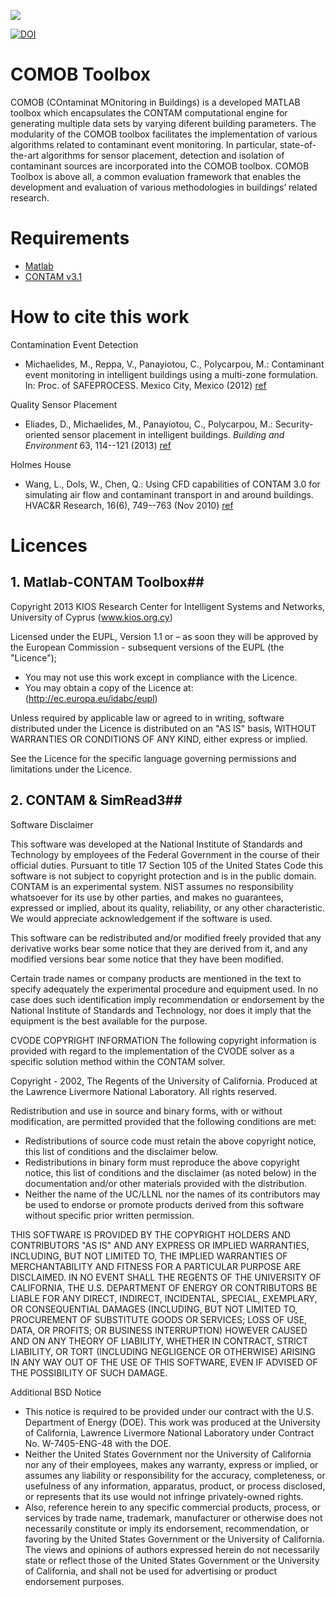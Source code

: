 <a href="http://www.kios.ucy.ac.cy"><img src="http://www.kios.ucy.ac.cy/templates/favourite/images/kios_logo_hover.png"/><a>

<a href="https://doi.org/10.1016/j.buildenv.2019.02.013"><img src="https://zenodo.org/badge/DOI/10.1016/j.buildenv.2019.02.013.svg" alt="DOI"></a>


# COMOB Toolbox #

COMOB (COntaminat MOnitoring in Buildings) is a developed MATLAB toolbox which encapsulates the CONTAM computational engine for generating multiple data sets by varying diferent building parameters. The modularity of the COMOB toolbox facilitates the implementation
of various algorithms related to contaminant event monitoring. In particular, state-of-the-art algorithms for sensor placement, detection and isolation of contaminant sources are incorporated into the COMOB toolbox. COMOB Toolbox is above all, a common evaluation
framework that enables the development and evaluation of various methodologies in buildings’ related research.

# Requirements #
* [Matlab](http://www.mathworks.com/)
* [CONTAM v3.1](http://www.bfrl.nist.gov/IAQanalysis/CONTAM/)

# How to cite this work #
Contamination Event Detection
* Michaelides, M., Reppa, V., Panayiotou, C., Polycarpou, M.: Contaminant event monitoring in intelligent buildings using a multi-zone formulation. In: Proc. of SAFEPROCESS. Mexico City, Mexico (2012) [ref](http://www.ifac-papersonline.net/Detailed/55365.html)

Quality Sensor Placement
* Eliades, D., Michaelides, M., Panayiotou, C., Polycarpou, M.: Security-oriented sensor placement in intelligent buildings. *Building and Environment* 63, 114--121 (2013) [ref](http://www.sciencedirect.com/science/article/pii/S0360132313000553)

Holmes House
* Wang, L., Dols, W., Chen, Q.: Using CFD capabilities of CONTAM 3.0 for simulating air flow and contaminant transport in and around buildings. HVAC&R Research, 16(6), 749--763 (Nov 2010) [ref](http://www.tandfonline.com/doi/abs/10.1080/10789669.2010.10390932#.UaMcctI5F8E)


# Licences #

## 1. Matlab-CONTAM Toolbox##

Copyright 2013 KIOS Research Center for Intelligent Systems and Networks, University of Cyprus (www.kios.org.cy)

Licensed under the EUPL, Version 1.1 or – as soon they will be approved by the European Commission - subsequent versions of the EUPL (the "Licence");
- You may not use this work except in compliance with the Licence.
- You may obtain a copy of the Licence at: (http://ec.europa.eu/idabc/eupl)

Unless required by applicable law or agreed to in writing, software distributed under the Licence is distributed on an "AS IS" basis, WITHOUT WARRANTIES OR CONDITIONS OF ANY KIND, either express or implied.

See the Licence for the specific language governing permissions and limitations under the Licence.

## 2. CONTAM & SimRead3##

Software Disclaimer

This software was developed at the National Institute of Standards and Technology by employees of the Federal Government in the course of their official duties. Pursuant to title 17 Section 105 of the United States Code this software is not subject to copyright protection and is in the public domain. CONTAM is an experimental system. NIST assumes no responsibility whatsoever for its use by other parties, and makes no guarantees, expressed or implied, about its quality, reliability, or any other characteristic. We would appreciate acknowledgement if the software is used.

This software can be redistributed and/or modified freely provided that any derivative works bear some notice that they are derived from it, and any modified versions bear some notice that they have been modified.

Certain trade names or company products are mentioned in the text to specify adequately the experimental procedure and equipment used. In no case does such identification imply recommendation or endorsement by the National Institute of Standards and Technology, nor does it imply that the equipment is the best available for the purpose.

CVODE COPYRIGHT INFORMATION
The following copyright information is provided with regard to the implementation of the CVODE solver as a specific solution method within the CONTAM solver.

Copyright - 2002, The Regents of the University of California.
Produced at the Lawrence Livermore National Laboratory.
All rights reserved.

Redistribution and use in source and binary forms, with or without modification, are permitted provided that the following conditions are met:
- Redistributions of source code must retain the above copyright notice, this list of conditions and the disclaimer below.
- Redistributions in binary form must reproduce the above copyright notice, this list of conditions and the disclaimer (as noted below) in the documentation and/or other materials provided with the distribution.
- Neither the name of the UC/LLNL nor the names of its contributors may be used to endorse or promote products derived from this software without specific prior written permission.

THIS SOFTWARE IS PROVIDED BY THE COPYRIGHT HOLDERS AND CONTRIBUTORS "AS IS" AND ANY EXPRESS OR IMPLIED WARRANTIES, INCLUDING, BUT NOT LIMITED TO, THE IMPLIED WARRANTIES OF MERCHANTABILITY AND FITNESS FOR A PARTICULAR PURPOSE ARE DISCLAIMED. IN NO EVENT SHALL THE REGENTS OF THE UNIVERSITY OF CALIFORNIA, THE U.S. DEPARTMENT OF ENERGY OR CONTRIBUTORS BE LIABLE FOR ANY DIRECT, INDIRECT, INCIDENTAL, SPECIAL, EXEMPLARY, OR CONSEQUENTIAL DAMAGES (INCLUDING, BUT NOT LIMITED TO, PROCUREMENT OF SUBSTITUTE GOODS OR SERVICES; LOSS OF USE, DATA, OR PROFITS; OR BUSINESS INTERRUPTION) HOWEVER CAUSED AND ON ANY THEORY OF LIABILITY, WHETHER IN CONTRACT, STRICT LIABILITY, OR TORT (INCLUDING NEGLIGENCE OR OTHERWISE) ARISING IN ANY WAY OUT OF THE USE OF THIS SOFTWARE, EVEN IF ADVISED OF THE POSSIBILITY OF SUCH DAMAGE.

Additional BSD Notice
- This notice is required to be provided under our contract with the U.S. Department of Energy (DOE). This work was produced at the University of California, Lawrence Livermore National Laboratory under Contract No. W-7405-ENG-48 with the DOE.
- Neither the United States Government nor the University of California nor any of their employees, makes any warranty, express or implied, or assumes any liability or responsibility for the accuracy, completeness, or usefulness of any information, apparatus, product, or process disclosed, or represents that its use would not infringe privately-owned rights.
- Also, reference herein to any specific commercial products, process, or services by trade name, trademark, manufacturer or otherwise does not necessarily constitute or imply its endorsement,  recommendation, or favoring by the United States Government or the University of California. The views and opinions of authors expressed herein do not necessarily state or reflect those of the United States Government or the University of California, and shall not be used for advertising or product endorsement purposes.
